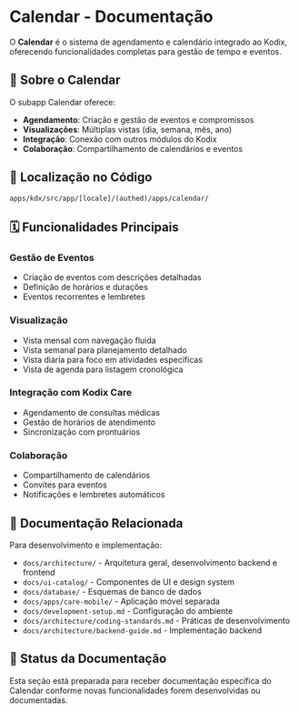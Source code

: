 # Calendar - Documentação

O **Calendar** é o sistema de agendamento e calendário integrado ao Kodix, oferecendo funcionalidades completas para gestão de tempo e eventos.

## 📅 Sobre o Calendar

O subapp Calendar oferece:

- **Agendamento**: Criação e gestão de eventos e compromissos
- **Visualizações**: Múltiplas vistas (dia, semana, mês, ano)
- **Integração**: Conexão com outros módulos do Kodix
- **Colaboração**: Compartilhamento de calendários e eventos

## 🚀 Localização no Código

```
apps/kdx/src/app/[locale]/(authed)/apps/calendar/
```

## 🗓️ Funcionalidades Principais

### Gestão de Eventos

- Criação de eventos com descrições detalhadas
- Definição de horários e durações
- Eventos recorrentes e lembretes

### Visualização

- Vista mensal com navegação fluida
- Vista semanal para planejamento detalhado
- Vista diária para foco em atividades específicas
- Vista de agenda para listagem cronológica

### Integração com Kodix Care

- Agendamento de consultas médicas
- Gestão de horários de atendimento
- Sincronização com prontuários

### Colaboração

- Compartilhamento de calendários
- Convites para eventos
- Notificações e lembretes automáticos

## 🔗 Documentação Relacionada

Para desenvolvimento e implementação:

- `docs/architecture/` - Arquitetura geral, desenvolvimento backend e frontend
- `docs/ui-catalog/` - Componentes de UI e design system
- `docs/database/` - Esquemas de banco de dados
- `docs/apps/care-mobile/` - Aplicação móvel separada
- `docs/development-setup.md` - Configuração do ambiente
- `docs/architecture/coding-standards.md` - Práticas de desenvolvimento
- `docs/architecture/backend-guide.md` - Implementação backend

## 📖 Status da Documentação

Esta seção está preparada para receber documentação específica do Calendar conforme novas funcionalidades forem desenvolvidas ou documentadas.

